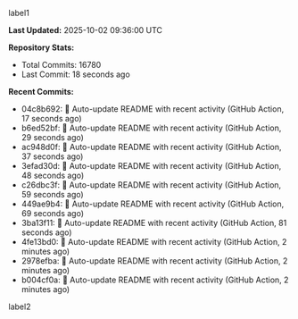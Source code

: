 
label1 
<!-- ACTIVITY_START -->
**Last Updated:** 2025-10-02 09:36:00 UTC

**Repository Stats:**
- Total Commits: 16780
- Last Commit: 18 seconds ago

**Recent Commits:**
- 04c8b692: 🤖 Auto-update README with recent activity (GitHub Action, 17 seconds ago)
- b6ed52bf: 🤖 Auto-update README with recent activity (GitHub Action, 29 seconds ago)
- ac948d0f: 🤖 Auto-update README with recent activity (GitHub Action, 37 seconds ago)
- 3efad30d: 🤖 Auto-update README with recent activity (GitHub Action, 48 seconds ago)
- c26dbc3f: 🤖 Auto-update README with recent activity (GitHub Action, 59 seconds ago)
- 449ae9b4: 🤖 Auto-update README with recent activity (GitHub Action, 69 seconds ago)
- 3ba13f11: 🤖 Auto-update README with recent activity (GitHub Action, 81 seconds ago)
- 4fe13bd0: 🤖 Auto-update README with recent activity (GitHub Action, 2 minutes ago)
- 2978efba: 🤖 Auto-update README with recent activity (GitHub Action, 2 minutes ago)
- b004cf0a: 🤖 Auto-update README with recent activity (GitHub Action, 2 minutes ago)
<!-- ACTIVITY_END -->

label2

